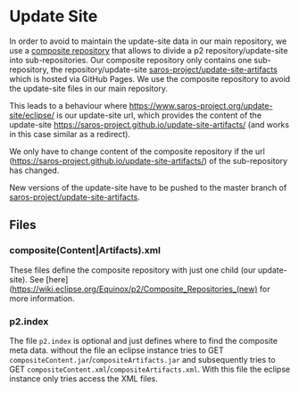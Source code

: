 # Update Site

In order to avoid to maintain the update-site data in our main repository,
we use a [composite repository](https://wiki.eclipse.org/Equinox/p2/Composite_Repositories_(new)) that
allows to divide a p2 repository/update-site into sub-repositories. Our composite
repository only contains one sub-repository, the repository/update-site [saros-project/update-site-artifacts](https://github.com/saros-project/update-site-artifacts)
which is hosted via GitHub Pages. We use the composite repository to avoid the update-site files in our main
repository.

This leads to a behaviour where <https://www.saros-project.org/update-site/eclipse/> is our update-site url,
which provides the content of the update-site <https://saros-project.github.io/update-site-artifacts/> (and works
in this case similar as a redirect).

We only have to change content of the composite repository if the url (<https://saros-project.github.io/update-site-artifacts/>)
of the sub-repository has changed.

New versions of the update-site have to be pushed to the master branch of [saros-project/update-site-artifacts](https://github.com/saros-project/update-site-artifacts).

## Files 

### composite(Content|Artifacts).xml

These files define the composite repository with just one child (our update-site).
See [here](https://wiki.eclipse.org/Equinox/p2/Composite_Repositories_(new) for more information.

### p2.index

The file `p2.index` is optional and just defines where to find the composite meta data. without the file an eclipse instance
tries to GET `compositeContent.jar`/`compositeArtifacts.jar` and subsequently tries to GET `compositeContent.xml`/`compositeArtifacts.xml`.
With this file the eclipse instance only tries access the XML files.

